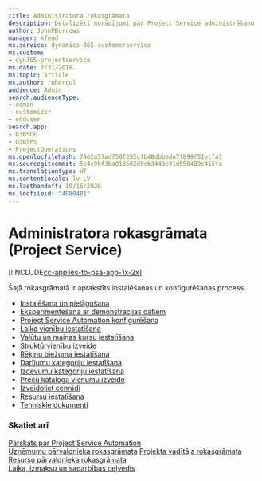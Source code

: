 ```yaml
---
title: Administratora rokasgrāmata
description: Detalizēti norādījumi par Project Service administrēšanu
author: JohnPBurrows
manager: kfend
ms.service: dynamics-365-customerservice
ms.custom:
- dyn365-projectservice
ms.date: 7/31/2018
ms.topic: article
ms.author: ruhercul
audience: Admin
search.audienceType:
- admin
- customizer
- enduser
search.app:
- D365CE
- D365PS
- ProjectOperations
ms.openlocfilehash: 7462a57ad750f255cfb48dbbeda7f899f51ecfa7
ms.sourcegitcommit: 5c4c9bf3ba018562d6cb3443c01d550489c415fa
ms.translationtype: HT
ms.contentlocale: lv-LV
ms.lasthandoff: 10/16/2020
ms.locfileid: "4080481"
---
```

# <a name="administrator-guide-project-service"></a>Administratora rokasgrāmata (Project Service)

[!INCLUDE[cc-applies-to-psa-app-1x-2x](../includes/cc-applies-to-psa-app-1x-2x.md)]

Šajā rokasgrāmatā ir aprakstīts instalēšanas un konfigurēšanas process.  
  
- [Instalēšana un pielāgošana](install-customize.md)
- [Eksperimentēšana ar demonstrācijas datiem](use-demo-data.md)
- [Project Service Automation konfigurēšana](configure.md)
- [Laika vienību iestatīšana](set-up-time-units.md)
- [Valūtu un maiņas kursu iestatīšana](set-up-currencies-exchange-rates.md)
- [Struktūrvienību izveide](create-organizational-units.md)
- [Rēķinu biežuma iestatīšana](set-up-invoice-frequencies.md)
- [Darījumu kategoriju iestatīšana](configure-transaction-categories.md)
- [Izdevumu kategoriju iestatīšana](configure-expense-categories.md)
- [Preču kataloga vienumu izveide](create-product-catalog-items.md)
- [Izveidojiet cenrādi](create-price-list.md)
- [Resursu iestatīšana](set-up-resources.md)
- [Tehniskie dokumenti](white-papers.md)
  
### <a name="see-also"></a>Skatiet arī  
 [Pārskats par Project Service Automation](../psa/overview.md)    
 [Uzņēmumu pārvaldnieka rokasgrāmata](../psa/account-manager-guide.md) [Projekta vadītāja rokasgrāmata](../psa/project-manager-guide.md)   
 [Resursu pārvaldnieka rokasgrāmata](../psa/resource-manager-guide.md)   
 [Laika, izmaksu un sadarbības ceļvedis](../psa/time-expense-collaboration-guide.md)
